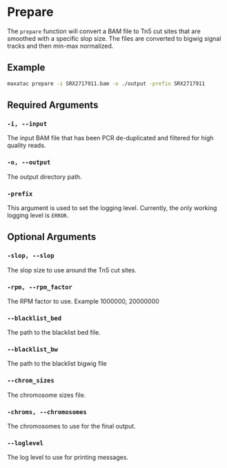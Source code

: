 # Prepare

The `prepare` function will convert a BAM file to Tn5 cut sites that are smoothed with a specific slop size. The files are converted to bigwig signal tracks and then min-max normalized.

## Example

```bash
maxatac prepare -i SRX2717911.bam -o ./output -prefix SRX2717911
```

## Required Arguments


### `-i, --input`

The input BAM file that has been PCR de-duplicated and filtered for high quality reads.

### `-o, --output`

The output directory path.

### `-prefix`

This argument is used to set the logging level. Currently, the only working logging level is `ERROR`.

## Optional Arguments

### `-slop, --slop`

The slop size to use around the Tn5 cut sites.

### `-rpm, --rpm_factor`

The RPM factor to use. Example 1000000, 20000000

### `--blacklist_bed`

The path to the blacklist bed file.

### `--blacklist_bw`

The path to the blacklist bigwig file

### `--chrom_sizes`

The chromosome sizes file.

### `-chroms, --chromosomes`

The chromosomes to use for the final output.

### `--loglevel`

The log level to use for printing messages.
